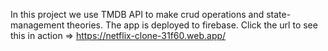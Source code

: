 In this project we use TMDB API to make crud operations and state-management theories.
The app is deployed to firebase. 
Click the url to see this in action => https://netflix-clone-31f60.web.app/
